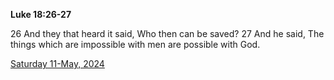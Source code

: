 **Luke 18:26-27**

26 And they that heard it said, Who then can be saved? 27 And he said, The things which are impossible with men are possible with God.

[Saturday 11-May, 2024](https://getbible.net/kjv/Luke/18/26-27)
